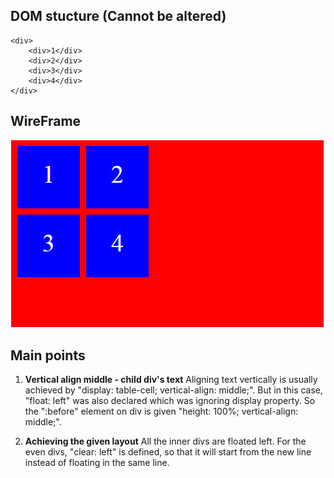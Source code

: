 ## DOM stucture (Cannot be altered)

	<div>
		<div>1</div>
		<div>2</div>
		<div>3</div>
		<div>4</div>
	</div>


## WireFrame

![Wireframe](/Vertically_aligning_element_content_middle/wireframe.jpg?raw=true)

## Main points

1. **Vertical align middle - child div's text**
Aligning text vertically is usually achieved by "display: table-cell; vertical-align: middle;". But in this case, "float: left" was also declared which was ignoring display property. So the ":before" element on div is given "height: 100%; vertical-align: middle;".

2. **Achieving the given layout**
All the inner divs are floated left. For the even divs, "clear: left" is defined, so that it will start from the new line instead of floating in the same line.
